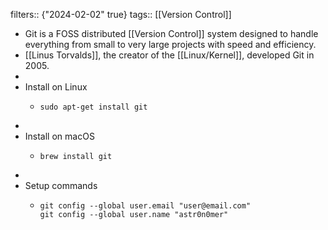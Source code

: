 filters:: {"2024-02-02" true}
tags:: [[Version Control]]

- Git is a FOSS distributed [[Version Control]] system designed to handle everything from small to very large projects with speed and efficiency.
- [[Linus Torvalds]], the creator of the [[Linux/Kernel]], developed Git in 2005.
-
- Install on Linux
	- ```shell
	  sudo apt-get install git
	  ```
-
- Install on macOS
	- ```shell
	  brew install git
	  ```
-
- Setup commands
	- ```shell
	  git config --global user.email "user@email.com"
	  git config --global user.name "astr0n0mer"
	  ```